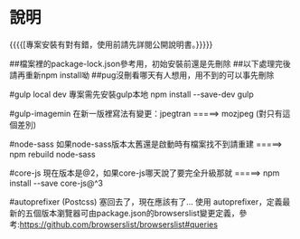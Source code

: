 # 說明

{{{{[專案安裝有對有錯，使用前請先詳閱公開說明書。}}}}}


##檔案裡的package-lock.json參考用，初始安裝前還是先刪除
##以下處理完後請再重新npm install呦
##pug沒刪看哪天有人想用，用不到的可以事先刪除

#gulp local dev 專案需先安裝gulp本地
npm install --save-dev gulp

#gulp-imagemin
在新一版裡寫法有變更：jpegtran =====> mozjpeg (對只有這個差別)

#node-sass
如果node-sass版本太舊還是啟動時有檔案找不到請重建 =====> npm rebuild node-sass

#core-js
現在版本是@2，如果core-js哪天說了要完全升級那就 =====>  npm install --save core-js@^3

#autoprefixer (Postcss)
塞回去了，現在應該有了...
使用 autoprefixer，定義最新的五個版本瀏覽器可由package.json的browserslist變更定義，參考:https://github.com/browserslist/browserslist#queries

